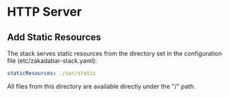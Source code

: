 # HTTP Server

## Add Static Resources

The stack serves static resources from the directory set in the configuration file
(etc/zakadabar-stack.yaml):

```yaml
staticResources: ./var/static
```

All files from this directory are available directly under the "/" path.